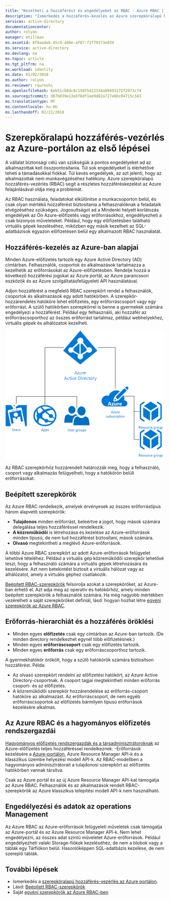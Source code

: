 ```yaml
---
title: "Kezelheti a hozzáférést és engedélyeket az RBAC - Azure RBAC |} Microsoft Docs"
description: "Ismerkedés a hozzáférés-kezelés az Azure szerepköralapú hozzáférés-vezérlés az Azure portálon. Szerepkör-hozzárendelésekkel adhat meg engedélyeket a címtárában."
services: active-directory
documentationcenter: 
author: rolyon
manager: mtillman
ms.assetid: 8f8aadeb-45c9-4d0e-af87-f1f79373e039
ms.service: active-directory
ms.devlang: na
ms.topic: article
ms.tgt_pltfrm: na
ms.workload: identity
ms.date: 01/02/2018
ms.author: rolyon
ms.reviewer: rqureshi
ms.openlocfilehash: 6eb51cb8dc8c158f5412334a09493172f2973c74
ms.sourcegitcommit: d87b039e13a5f8df1ee9d82a727e6bc04715c341
ms.translationtype: MT
ms.contentlocale: hu-HU
ms.lasthandoff: 02/21/2018
---
```

# <a name="get-started-with-role-based-access-control-in-the-azure-portal"></a>Szerepköralapú hozzáférés-vezérlés az Azure-portálon az első lépései
A vállalat biztonsági célú van szükségük a pontos engedélyeket ad az alkalmazottak kell összpontosítania. Túl sok engedélyeket is elérhetővé teheti a támadásokkal fiókkal. Túl kevés engedélyek, az azt jelenti, hogy az alkalmazottak nem munkavégzéséhez hatékony. Azure szerepköralapú hozzáférés-vezérlés (RBAC) segít a részletes hozzáféréskezelést az Azure felajánlásával oldja meg a problémát.

Az RBAC használata, feladatokat elkülönítse a munkacsoporton belül, és csak olyan mértékű hozzáférést biztosítania a felhasználóknak a feladataik elvégzéséhez szükséges. Jogosultságot ad a Mindenki helyett korlátozás engedélyek az Ön Azure-előfizetés vagy erőforrásokhoz, engedélyezheti a csak bizonyos műveleteket. Például, hogy egy előfizetésben található virtuális gépek kezeléséhez, miközben egy másik kezelheti az SQL-adatbázisok egyazon előfizetésen belül egy alkalmazott RBAC használatát.

## <a name="basics-of-access-management-in-azure"></a>Hozzáférés-kezelés az Azure-ban alapjai
Minden Azure-előfizetés tartozik egy Azure Active Directory (AD) címtárban. Felhasználók, csoportok és alkalmazások tartalmazza a kezelhetik az erőforrásokat az Azure-előfizetésben. Rendelje hozzá a következő hozzáférési jogokat az Azure portál, az Azure parancssori eszközök és az Azure szolgáltatásfelügyeleti API használatával.

Adjon hozzáférést a megfelelő RBAC szerepkört rendel a felhasználók, csoportok és alkalmazások egy adott hatókörben. A szerepkör-hozzárendelés hatóköre lehet előfizetés, egy erőforráscsoport vagy egy erőforrást. A szülő hatókörben szerepkörrel is benne a gyermekek számára engedélyezi a hozzáférést. Például egy felhasználó, aki hozzáfér az erőforráscsoporthoz az összes erőforrást tartalmaz, például webhelyekhez, virtuális gépek és alhálózatok kezelheti.

![Kapcsolat közötti elemek Azure Active Directory - ábra](./media/role-based-access-control-what-is/rbac_aad.png)

Az RBAC szerepkörhöz hozzárendelt határozzák meg, hogy a felhasználó, csoport vagy alkalmazás felügyelheti, hogy a hatókörön belüli erőforrásokat.

## <a name="built-in-roles"></a>Beépített szerepkörök
Az Azure RBAC rendelkezik, amelyek érvényesek az összes erőforrástípus három alapvető szerepkörök:

* **Tulajdonos** minden erőforrást, beleértve a jogot, hogy mások számára delegálása teljes hozzáféréssel rendelkezik.
* **A közreműködői** is létrehozása és kezelése az Azure-erőforrások minden típusú, de nem tud hozzáférést biztosítani, mások számára.
* **Olvasó** megtekintheti a meglévő Azure-erőforrások.

A többi Azure RBAC szerepkört az adott Azure-erőforrások felügyelet lehetővé tételéhez. Például a virtuális gép közreműködői szerepkör lehetővé teszi, hogy a felhasználó számára a virtuális gépek létrehozására és kezelésére. Azt nem betekintést biztosít a virtuális hálózat vagy az alhálózatot, amely a virtuális géphez csatlakozik. 

[Beépített RBAC-szerepkörök](role-based-access-built-in-roles.md) felsorolja azokat a szerepköröket, az Azure-ban érhető el. Azt adja meg az operatív és hatókörhöz, amely minden beépített szerepkörök a felhasználók számára. Ha még nagyobb mértékben vezérelheti a saját szerepköröket definiál, lásd: hogyan hozhat létre [egyéni szerepkörök az Azure RBAC](role-based-access-control-custom-roles.md).

## <a name="resource-hierarchy-and-access-inheritance"></a>Erőforrás-hierarchiát és a hozzáférés öröklési
* Minden egyes **előfizetés** csak egy címtárban az Azure-ban tartozik. (De minden directory rendelkezhet egynél több előfizetésnek.)
* Minden egyes **erőforráscsoport** csak egy előfizetés tartozik.
* Minden egyes **erőforrás** csak egy erőforráscsoporthoz tartozik.

A gyermekhatókör örökölt, hogy a szülő hatókörök számára biztosítson hozzáférést. Példa:

* Az olvasó szerepkört rendelni az előfizetési hatókört, az Azure Active Directory-csoportnak. A csoport tagjai megtekintheti minden erőforrás csoport- és az előfizetés.
* A közreműködői szerepkör hozzárendelése az erőforrás-csoport hatóköre az alkalmazást. Az erőforráscsoport, de nem egyéb erőforráscsoportok az előfizetés bármilyen típusú erőforrások kezelésére alkalmas.

## <a name="azure-rbac-vs-classic-subscription-administrators"></a>Az Azure RBAC és a hagyományos előfizetés rendszergazdái
[Hagyományos előfizetés rendszergazdák és a társadminisztrátoroknak](../billing/billing-add-change-azure-subscription-administrator.md) az Azure-előfizetés teljes hozzáféréssel rendelkeznek. -Erőforrások kezelésére a [Azure-portálon](https://portal.azure.com), Azure Resource Manager API-k és a klasszikus üzembe helyezési modell API-k. Az RBAC-modellben a hagyományos adminisztrátorait a tulajdonosi szerepkört az előfizetés hatókörben vannak társítva.

Csak az Azure portál és az új Azure Resource Manager API-kat támogatja az Azure RBAC. Felhasználók és az alkalmazások rendelt RBAC-szerepkörök az Azure klasszikus telepítési modell API-k nem használható.

## <a name="authorization-for-management-vs-data-operations"></a>Engedélyezési és adatok az operations Management
Az Azure RBAC az Azure-erőforrások felügyeleti műveletek csak támogatja az Azure-portál és az Azure Resource Manager API-k. Nem lehet engedélyezni, az összes adat szintű műveletet Azure-erőforrások. Például engedélyezheti valaki Storage-fiókok kezeléséhez, de nem a blobok vagy a táblák egy Tárfiókon belül. Hasonlóképpen SQL-adatbázis kezelése, de nem szereplő táblák.

## <a name="next-steps"></a>További lépések
* Ismerkedés a [szerepköralapú hozzáférés-vezérlés az Azure portálon](role-based-access-control-configure.md).
* Lásd: [Beépített RBAC-szerepkörök](role-based-access-built-in-roles.md)
* Saját [egyéni szerepkörök az Azure RBAC-ben](role-based-access-control-custom-roles.md)
